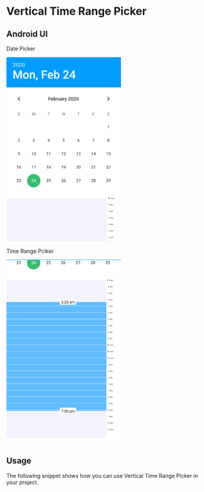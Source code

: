 # Vertical Time Range Picker



## Android UI

Date Picker

<img src='images/Capture.PNG' height=480 width=300 />

Time Range Pciker

<img src='images/Capture1.PNG' height=480 width=300 />


## Usage

The following snippet shows how you can use Vertical Time Range Picker in your project.
